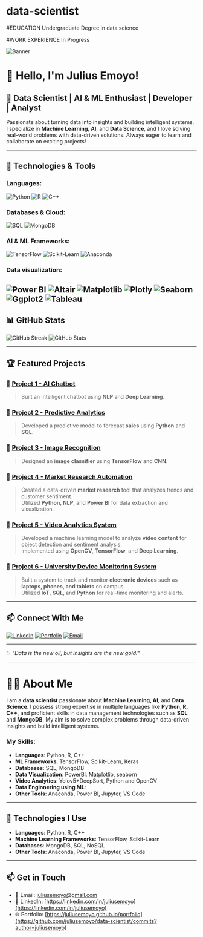# data-scientist

#EDUCATION
Undergraduate Degree in data science

#WORK EXPERIENCE
In Progress

![Banner](https://your-banner-image-url.com)

# 👋 Hello, I'm **Julius Emoyo**!
## 🚀 Data Scientist | AI & ML Enthusiast | Developer | Analyst

Passionate about turning data into insights and building intelligent systems. I specialize in **Machine Learning**, **AI**, and **Data Science**, and I love solving real-world problems with data-driven solutions. Always eager to learn and collaborate on exciting projects!

---

## 🔧 Technologies & Tools

### **Languages:**  
![Python](https://img.shields.io/badge/Python-3776AB?style=for-the-badge&logo=python&logoColor=white)
![R](https://img.shields.io/badge/R-276DC3?style=for-the-badge&logo=r&logoColor=white)
![C++](https://img.shields.io/badge/C++-00599C?style=for-the-badge&logo=c%2B%2B&logoColor=white)

### **Databases & Cloud:**  
![SQL](https://img.shields.io/badge/SQL-4479A1?style=for-the-badge&logo=sqlite&logoColor=white)
![MongoDB](https://img.shields.io/badge/MongoDB-4EA94B?style=for-the-badge&logo=mongodb&logoColor=white)

### **AI & ML Frameworks:**  
![TensorFlow](https://img.shields.io/badge/TensorFlow-FF6F00?style=for-the-badge&logo=tensorflow&logoColor=white)
![Scikit-Learn](https://img.shields.io/badge/Scikit--Learn-F7931E?style=for-the-badge&logo=scikit-learn&logoColor=white)
![Anaconda](https://img.shields.io/badge/Anaconda-44A833?style=for-the-badge&logo=anaconda&logoColor=white)

### **Data visualization:**
![Power BI](https://upload.wikimedia.org/wikipedia/commons/3/3e/Microsoft_Power_BI_Logo.svg)
![Altair](https://upload.wikimedia.org/wikipedia/commons/3/3e/Altair_Logo.svg)
![Matplotlib](https://matplotlib.org/stable/_images/sphx_glr_logos2_001.png)
![Plotly](https://images.plot.ly/logo/new-branding/plotly-logomark.png)
![Seaborn](https://seaborn.pydata.org/_images/seaborn-logo.png)
![Ggplot2](https://ggplot2.tidyverse.org/logo.png)
![Tableau](https://upload.wikimedia.org/wikipedia/commons/1/1b/Tableau_Logo.svg)
---

## 📊 GitHub Stats
![GitHub Streak](https://github-readme-streak-stats.herokuapp.com/?user=juliusemoyo&theme=dark)
![GitHub Stats](https://github-readme-stats.vercel.app/api?username=juliusemoyo&show_icons=true&theme=dark)

---

## 🏆 Featured Projects

### 📌 [Project 1 - AI Chatbot](https://github.com/juliusemoyo/project1)
> Built an intelligent chatbot using **NLP** and **Deep Learning**.

### 📌 [Project 2 - Predictive Analytics](https://github.com/juliusemoyo/project2)
> Developed a predictive model to forecast **sales** using **Python** and **SQL**.

### 📌 [Project 3 - Image Recognition](https://github.com/juliusemoyo/project3)
> Designed an **image classifier** using **TensorFlow** and **CNN**.

### 📌 [Project 4 - Market Research Automation](https://github.com/juliusemoyo/market-research-automation)
> Created a data-driven **market research** tool that analyzes trends and customer sentiment.  
> Utilized **Python, NLP**, and **Power BI** for data extraction and visualization.

### 📌 [Project 5 - Video Analytics System](https://github.com/juliusemoyo/video-analytics-system)
> Developed a machine learning model to analyze **video content** for object detection and sentiment analysis.  
> Implemented using **OpenCV**, **TensorFlow**, and **Deep Learning**.

### 📌 [Project 6 - University Device Monitoring System](https://github.com/juliusemoyo/university-device-monitoring-system)
> Built a system to track and monitor **electronic devices** such as **laptops, phones, and tablets** on campus.  
> Utilized **IoT**, **SQL**, and **Python** for real-time monitoring and alerts.

---

## 📫 Connect With Me
[![LinkedIn](https://img.shields.io/badge/LinkedIn-0A66C2?style=for-the-badge&logo=linkedin&logoColor=white)](https://linkedin.com/in/juliusemoyo)
[![Portfolio](https://img.shields.io/badge/Portfolio-000?style=for-the-badge&logo=firefox&logoColor=white)](https://github.com/juliusemoyo/data-scientist/commits?author=juliusemoyo)
[![Email](https://img.shields.io/badge/Email-D14836?style=for-the-badge&logo=gmail&logoColor=white)](mailto:juliusemoyo@gmail.com)

---

✨ _"Data is the new oil, but insights are the new gold!"_

---

# 👨‍💻 About Me

I am a **data scientist** passionate about **Machine Learning, AI**, and **Data Science**. I possess strong expertise in multiple languages like **Python, R, C++**, and proficient skills in data management technologies such as **SQL** and **MongoDB**. My aim is to solve complex problems through data-driven insights and build intelligent systems.

### My Skills:
- **Languages**: Python, R, C++
- **ML Frameworks**: TensorFlow, Scikit-Learn, Keras
- **Databases**: SQL, MongoDB
- **Data Visualization**: PowerBI. Matplotlib, seaborn
- **Video Analytics**: Yolov5+DeepSort, Python and OpenCV
- **Data Enginnering using ML**:
- **Other Tools**: Anaconda, Power BI, Jupyter, VS Code
---

## 🔧 Technologies I Use

- **Languages**: Python, R, C++
- **Machine Learning Frameworks**: TensorFlow, Scikit-Learn
- **Databases**: MongoDB, SQL, NoSQL
- **Other Tools**: Anaconda, Power BI, Jupyter, VS Code

---

## 📫 Get in Touch

- 📧 Email: [juliusemoyo@gmail.com](mailto:juliusemoyo@gmail.com)
- 🔗 LinkedIn: [https://linkedin.com/in/juliusemoyo](https://linkedin.com/in/juliusemoyo)
- 🌐 Portfolio: [https://juliusemoyo.github.io/portfolio](https://github.com/juliusemoyo/data-scientist/commits?author=juliusemoyo) 
